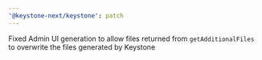 ```yaml
---
'@keystone-next/keystone': patch
---
```


Fixed Admin UI generation to allow files returned from `getAdditionalFiles` to overwrite the files generated by Keystone
